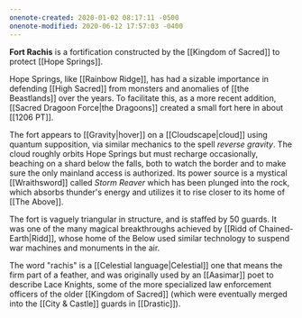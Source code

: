 ```yaml
---
onenote-created: 2020-01-02 08:17:11 -0500
onenote-modified: 2020-06-12 17:57:03 -0400
---
```

**Fort Rachis** is a fortification constructed by the [[Kingdom of Sacred]] to protect [[Hope Springs]].

Hope Springs, like [[Rainbow Ridge]], has had a sizable importance in defending [[High Sacred]] from monsters and anomalies of [[the Beastlands]] over the years. To facilitate this, as a more recent addition, [[Sacred Dragoon Force|the Dragoons]] created a small fort here in about [[1206 PT]].

The fort appears to [[Gravity|hover]] on a [[Cloudscape|cloud]] using quantum supposition, via similar mechanics to the spell *reverse gravity*. The cloud roughly orbits Hope Springs but must recharge occasionally, beaching on a shard below the falls, both to watch the border and to make sure the only mainland access is authorized. Its power source is a mystical [[Wraithsword]] called *Storm Reaver* which has been plunged into the rock, which absorbs thunder's energy and utilizes it to rise closer to its home of [[The Above]].

The fort is vaguely triangular in structure, and is staffed by 50 guards. It was one of the many magical breakthroughs achieved by [[Ridd of Chained-Earth|Ridd]], whose home of the Below used similar technology to suspend war machines and monuments in the air.

The word "rachis" is a [[Celestial language|Celestial]] one that means the firm part of a feather, and was originally used by an [[Aasimar]] poet to describe Lace Knights, some of the more specialized law enforcement officers of the older [[Kingdom of Sacred]] (which were eventually merged into the [[City & Castle]] guards in [[Drastic]]).